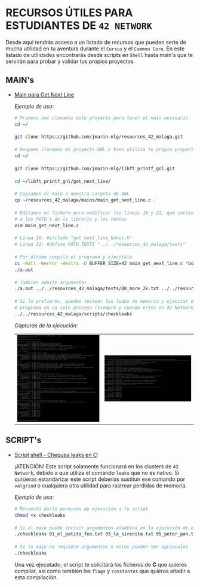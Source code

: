 # RECURSOS ÚTILES PARA ESTUDIANTES DE `42 NETWORK`
Desde aquí tendrás acceso a un listado de recursos que pueden serte de mucha
utilidad en tu aventura durante el `Cursus` y el `Common Core`. En este listado
de utilidades encontrarás desde scripts en `Shell` hasta main's que te servirán
para probar y validar tus propios proyectos.

## MAIN's
- [Main para Get Next Line](./mains/main_get_next_line.c)

	*Ejemplo de uso:*
	```bash
	# Primero nos clonamos este proyecto para tener el main necesario
	cd ~/

	git clone https://github.com/jmarin-mlg/resources_42_malaga.git

	# Después clonamos mi proyecto GNL o bien utiliza tu propio proyecto GNL
	cd ~/

	git clone https://github.com/jmarin-mlg/libft_printf_gnl.git

	cd ~/libft_printf_gnl/get_next_line/

	# Copiamos el main a nuestra carpeta de GNL
	cp ~/resources_42_malaga/mains/main_get_next_line.c .

	# Editamos el fichero para modificar las líneas 18 y 21, que corresponden
	# a los PATH's de la librería y los textos
	vim main_get_next_line.c

	# Línea 18: #include "get_next_line_bonus.h"
	# Línea 21: #define PATH_TEXTS "../../resources_42_malaga/texts"
	
	# Por último compila el programa y ejecútalo
	cc -Wall -Werror -Wextra -D BUFFER_SIZE=42 main_get_next_line.c *bonus.c
	./a.out

	# También admite argumentos
	./a.out ../../resources_42_malaga/texts/08_more_2k.txt ../../resources_42_malaga/texts/03_la_sirenita.txt

	# Si lo prefieres, puedes testear los leaks de memoria y ejecutar el
	# programa en un solo proceso (siempre y cuando estes en 42 Network)
	../../resources_42_malaga/scripts/checkleaks
	```
	*Capturas de la ejecución:*
	<table>
	<tr>
		<td><img src="./images/gnl_01.png" alt="GNL 1"></td>
		<td><img src="./images/gnl_02.png" alt="GNL 2"></td>
	</tr>
	</table>

## SCRIPT's
- [Script shell - Chequea leaks en C](./scripts/checkleaks):

	¡ATENCIÓN! Este script solamente funcionará en los clusters de `42 Network`,
	debido a que utiliza el comando `leaks` que no es nativo. Si quisieras
	estandarizar este script deberías sustituir ese comando por `valgrind` o
	cualquiera otra utilidad para rastrear perdidas de memoria.

	*Ejemplo de uso:*
	```bash
	# Recuerda darle permisos de ejecución a tu script
	chmod +x checkleaks

	# Si el main puede incluir argumentos añadelos en la ejecución de este script
	./checkleaks 01_el_patito_feo.txt 03_la_sirenita.txt 05_peter_pan.txt

	# Si tu main no requiere argumentos o estos pueden ser opcionales
	./checkleaks
	```

	Una vez ejecutado, el script te solicitará los ficheros de **C** que quieres
	compilar, así como también los `flags` y `constantes` que quieras añadir a
	esta compilación.